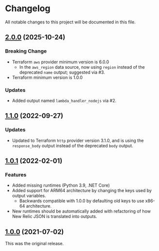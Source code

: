 # Changelog

All notable changes to this project will be documented in this file.

## [2.0.0](https://github.com/JCapriotti/terraform-aws-new-relic-lambda-layer/tree/v2.0.0) (2025-10-24)

### Breaking Change

* Terraform `aws` provider minimum version is 6.0.0
  * In the `aws_region` data source, now using `region` instead of the deprecated `name` output; suggested via #3.
* Terraform minimum version is 1.0.0

### Updates

* Added output named `lambda_handler_nodejs` via #2.

## [1.1.0](https://github.com/JCapriotti/terraform-aws-new-relic-lambda-layer/tree/v1.1.0) (2022-09-27)

### Updates

* Updated to Terraform `http` provider version 3.1.0, 
  and is using the `response_body` output instead of the deprecated `body` output. 

## [1.0.1](https://github.com/JCapriotti/terraform-aws-new-relic-lambda-layer/tree/v1.0.1) (2022-02-01)

### Features

* Added missing runtimes (Python 3.9, .NET Core)
* Added support for ARM64 architecture by changing the keys used by output variables.
  * Backwards compatible with 1.0.0 by defaulting old keys to use x86-64 architecture.
* New runtimes should be automatically added with refactoring of how New Relic JSON is translated into outputs.

## [1.0.0](https://github.com/JCapriotti/terraform-aws-new-relic-lambda-layer/tree/v1.0.0) (2021-07-02)

This was the original release.
